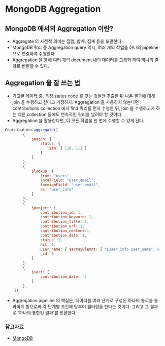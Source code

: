 # MongoDB Aggregation

## MongoDB 에서의 Aggregation 이란?
- Aggregate 의 사전적 의미는 집합, 합계, 집계 등을 포괄한다. 
- MongoDB 쿼리 중 Aggregation query 역시, 여러 개의 작업을 하나의 pipeline 으로 연결하여 수행한다. 
- Aggregation 을 통해 여러 개의 document 내의 데이터를 그룹화 하여 하나의 결과로 반환할 수 있다. 

## Aggregation 을 잘 쓰는 법
- 기고글 데이터 중, 특정 status code 를 갖는 것들만 추출한 뒤 나온 결과에 대해 join 을 수행하고 싶다고 가정하자. Aggregation 을 사용하지 않는다면 contributions collection 에서 find 쿼리를 먼저 수행한 뒤, join 을 수행하고자 하는 다른 collection 들에도 연속적인 쿼리를 날려야 할 것이다. 
- Aggregation 을 활용한다면, 이 모든 작업을 한 번에 수행할 수 있게 된다. 

```js
Contribution.aggregate([ 
        {
            $match: {
                status: {
                    $in: [ 110, 111 ]
                }
            }
        }, 
        {
            $lookup: {
                from: "users",
                localField: "user_email",
                foreignField: "user_email",
                as: "user_info"
            }
        },
        {
            $project: {
                contribution_id: 1,
                contribution_keyword: 1,
                contribution_title: 1,
                contribution_url: 1,
                contribution_content:1,
                contribution_date: 1,
                status: 1,
                hit: 1,
                user_name: { $arrayElemAt: [ "$user_info.user_name", 0 ] },
                _id: 0
            }
        },
        {
            $sort: {
                contribution_date: -1
            }
        },
    ])
```
- Aggregation pipeline 의 핵심은, 데이터를 여러 단계로 구성된 하나의 통로를 통과하게 함으로써 각 단계별 조건에 맞추어 필터링을 한다는 것이다. 그리고 그 결과로 '하나의 통합된 결과'를 반환한다.

### 참고자료
- [MongoDB](https://docs.mongodb.com/manual/aggregation/)